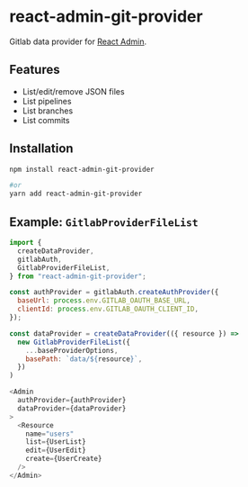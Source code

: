 # react-admin-git-provider

Gitlab data provider for [React Admin](https://marmelab.com/react-admin/).

## Features

* List/edit/remove JSON files
* List pipelines
* List branches
* List commits

## Installation

```sh
npm install react-admin-git-provider

#or
yarn add react-admin-git-provider
```

## Example: `GitlabProviderFileList`

```js
import {
  createDataProvider,
  gitlabAuth,
  GitlabProviderFileList,
} from "react-admin-git-provider";

const authProvider = gitlabAuth.createAuthProvider({
  baseUrl: process.env.GITLAB_OAUTH_BASE_URL,
  clientId: process.env.GITLAB_OAUTH_CLIENT_ID,
});

const dataProvider = createDataProvider(({ resource }) =>
  new GitlabProviderFileList({
    ...baseProviderOptions,
    basePath: `data/${resource}`,
  })
)

<Admin
  authProvider={authProvider}
  dataProvider={dataProvider}
>
  <Resource
    name="users"
    list={UserList}
    edit={UserEdit}
    create={UserCreate}
  />
</Admin>
```
